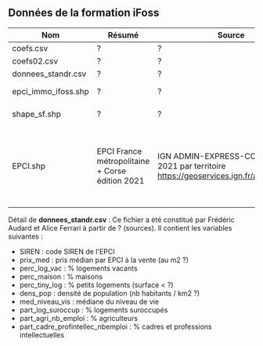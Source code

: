 ## Données de la formation iFoss

| Nom | Résumé | Source | Notes |
|--- |--- |--- |--- |
| coefs.csv  | ?  | ?  |   |
| coefs02.csv  | ?  | ?  |   |
| donnees_standr.csv  | ?  | ?  |   |
| epci_immo_ifoss.shp  | ?  | ?  | utiliser plutôt EPCI.shp ? |
| shape_sf.shp  | ?  | ?  | utiliser plutôt EPCI.shp ? |
| EPCI.shp  | EPCI France métropolitaine + Corse édition 2021 | IGN ADMIN-EXPRESS-COG édition 2021 par territoire https://geoservices.ign.fr/adminexpress | Les données de l'IGN ont été simplifiées avec [mapshaper]([https://mapshaper.org/) pour en réduire le poids, en utilisant l'algorithme *Visvalingam/weighted area* avec une valeur de 1 |

Détail de **donnees_standr.csv** :
Ce fichier a été constitué par Frédéric Audard et Alice Ferrari à partir de ? (sources). Il contient les variables suivantes :

- SIREN : code SIREN de l'EPCI
- prix_med : pris médian par EPCI à la vente (au m2 ?)
- perc_log_vac : % logements vacants
- perc_maison : % maisons
- perc_tiny_log : % petits logements (surface < ?)
- dens_pop : densité de population (nb habitants / km2 ?)
- med_niveau_vis : médiane du niveau de vie
- part_log_suroccup : % logements suroccupés
- part_agri_nb_emploi : % agriculteurs
- part_cadre_profintellec_nbemploi : % cadres et professions intellectuelles